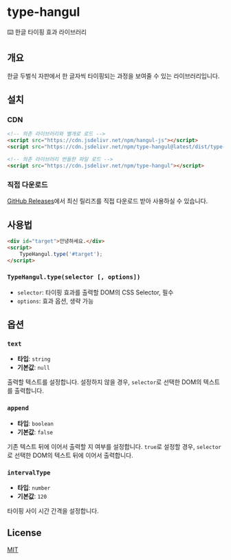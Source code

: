 # type-hangul

⌨️ 한글 타이핑 효과 라이브러리

## 개요

한글 두벌식 자판에서 한 글자씩 타이핑되는 과정을 보여줄 수 있는 라이브러리입니다.

## 설치

### CDN

```html
<!-- 의존 라이브러리와 별개로 로드 -->
<script src="https://cdn.jsdelivr.net/npm/hangul-js"></script>
<script src="https://cdn.jsdelivr.net/npm/type-hangul@latest/dist/type-hangul.min.js"></script>

<!-- 의존 라이브러리 번들한 파일 로드 -->
<script src="https://cdn.jsdelivr.net/npm/type-hangul"></script>
```

### 직접 다운로드

[GitHub Releases](https://github.com/SDuck4/type-hangul/releases)에서 최신 릴리즈를 직접 다운로드 받아 사용하실 수 있습니다.

## 사용법

```html
<div id="target">안녕하세요.</div>
<script>
    TypeHangul.type('#target');
</script>
```

### `TypeHangul.type(selector [, options])`
- `selector`: 타이핑 효과를 출력할 DOM의 CSS Selector, 필수
- `options`: 효과 옵션, 생략 가능

## 옵션

### `text`

- **타입**: `string`
- **기본값**: `null`

출력할 텍스트를 설정합니다. 설정하지 않을 경우, `selector`로 선택한 DOM의 텍스트를 출력합니다.

### `append`

- **타입**: `boolean`
- **기본값**: `false`

기존 텍스트 뒤에 이어서 출력할 지 여부를 설정합니다. `true`로 설정할 경우, `selector`로 선택한 DOM의 텍스트 뒤에 이어서 출력합니다.

### `intervalType`

- **타입**: `number`
- **기본값**: `120`

타이핑 사이 시간 간격을 설정합니다.

## License

[MIT](https://github.com/SDuck4/type-hangul/blob/master/LICENSE)
